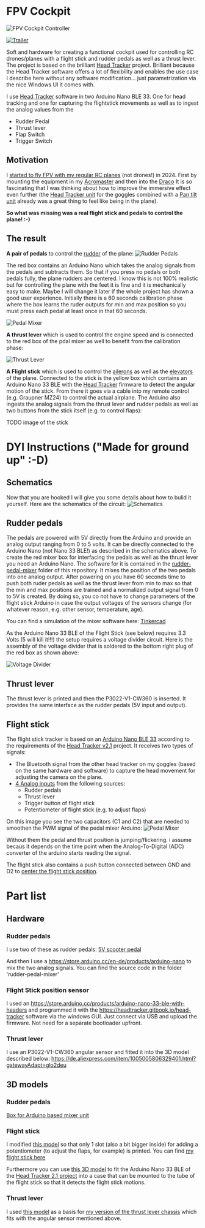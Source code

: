 # FPV Cockpit
![FPV Cockpit Controller](images/fpv-rc-cockpit-dryrun.jpg)


[![Trailer](images/youtube_trailer.png)](https://www.youtube.com/watch?v=uvvMWc_1iys)

Soft and hardware for creating a functional cockpit used for controlling RC drones/planes with a flight stick and rudder pedals as well as a thrust lever. The project is based on the brilliant [Head Tracker](https://headtracker.gitbook.io/head-tracker) project. Brilliant because the Head Tracker software offers a lot of flexibility and enables the use case I describe here without any software modification... just parametrization via the nice Windows UI it comes with.

I use [Head Tracker](https://headtracker.gitbook.io/head-tracker) software in two Arduino Nano BLE 33. One for head tracking and one for capturing the flightstick movements as well as to ingest the analog values from the
* Rudder Pedal
* Thrust lever
* Flap Switch
* Trigger Switch

## Motivation
I [started to fly FPV with my regular RC planes](https://www.youtube.com/watch?v=oKpAUHD5oCo) (not drones!) in 2024. First by mounting the equipment in my [Acromaster](https://www.printables.com/de/model/872705-fpv-pan-tilt-and-air-unit-holder-for-acromaster-) and then into the [Draco](https://www.printables.com/de/model/913318-fpv-frame-for-draco-) It is so fascinating that I was thinking about how to improve the immersive effect even further (the [Head Tracker unit](https://fpvdogfight.com/products/tally-ho-2-prebuilt-head-tracker) for the goggles combined with a [Pan tilt unit](https://fpvdogfight.com/products/motionsic-b-a-g-badass-gimbal) already was a great thing to feel like being in the plane). 

**So what was missing was a real flight stick and pedals to control the plane! :-)**

## The result
**A pair of pedals** to control the [rudder](https://en.wikipedia.org/wiki/Flight_control_surfaces#Rudder) of the plane:
![Rudder Pedals](images/pedals.jpg)

The red box contains an Arduino Nano which takes the analog signals from the pedals and subtracts them. So that if you press no pedals or both pedals fully, the plane rudders are centered. I know this is not 100% realistic but for controlling the plane with the feet it is fine and it is mechanically easy to make. Maybe I will change it later if the whole project has shown a good user experience. Initially there is a 60 seconds calibration phase where the box learns the ruder outputs for min and max position so you must press each pedal at least once in that 60 seconds.

![Pedal Mixer](images/pedal_mixer_box.jpg)

**A thrust lever** which is used to control the engine speed and is connected to the red box of the pdal mixer as well to benefit from the calibration phase:

![Thrust Lever](images/thrust_lever.webp)

**A Flight stick** which is used to control the [ailerons](https://en.wikipedia.org/wiki/Aileron) as well as the [elevators](https://en.wikipedia.org/wiki/Elevator_(aeronautics)) of the plane. Connected to the stick is the yellow box which contains an Arduino Nano 33 BLE with the [Head Tracker](https://headtracker.gitbook.io/head-tracker) firmware to detect the angular motion of the stick. From there it goes via a cable into my remote control (e.g. Graupner MZ24) to control the actual airplane. The Arduino also ingests the analog signals from the thrust lever and rudder pedals as well as two buttons from the stick itself (e.g. to control flaps):

TODO image of the stick

# DYI Instructions ("Made for ground up" :-D)
## Schematics
Now that you are hooked I will give you some details about how to bulid it yourself. Here are the schematics of the circuit:
![Schematics](images/circuit_schematic.png)

## Rudder pedals
The pedals are powered with 5V directly from the Arduino and provide an analog output ranging from 0 to 5 volts. It can be directly connected to the Arduino Nano (not Nano 33 BLE!) as described in the schematics above. To create the red mixer box for interfacing the pedals as well as the thrust lever you need an Arduino Nano. The software for it is contained in the [rudder-pedal-mixer](rudder-pedal-mixer) folder of this repository. It mixes the position of the two pedals into one analog output.  After powering on you have 60 seconds time to push both ruder pedals as well as the thrust lever from min to max so that the min and max positions are trained and a normalized output signal from 0 to 5V is created. By doing so, you co not have to change parameters of the flight stick Arduino in case the output voltages of the sensors change (for whatever reason, e.g. other sensor, temperature, age).

You can find a simulation of the mixer software here: [Tinkercad](https://www.tinkercad.com/things/2neiTo0rGoT-fpv-cockpit-pedal-simulator?sharecode=ey8n8Ov3wl2lUscSnCaDHknVoDXJ0ObJyboztXSCAUs)

As the Arduino Nano 33 BLE of the Flight Stick (see below) requires 3.3 Volts (5 will kill it!!!) the setup requires a voltage divider circuit. Here is the assembly of the voltage divider that is soldered to the bottom right plug of the red box as shown above:

![Voltage Divider](images/voltage_divider.jpg)

 
## Thrust lever
The thrust lever is printed and then the P3022-V1-CW360 is inserted. It provides the same interface as the rudder pedals (5V input and output).  

## Flight stick
The flight stick tracker is based on an [Arduino Nano BLE 33](https://store.arduino.cc/products/arduino-nano-33-ble-with-headers) according to the requirements of the [Head Tracker v2.1](https://headtracker.gitbook.io/head-tracker) project. It receives two types of signals:
- The Bluetooth signal from the other head tracker on my goggles (based on the same hardware and software) to capture the head movement for adjusting the camera on the plane.
- [4 Analog inputs](https://headtracker.gitbook.io/head-tracker/getting-started/wiring/analog-input) from the following sources:
  - Rudder pedals 
  - Thrust lever
  - Trigger button of flight stick
  - Potentiometer of flight stick (e.g. to adjust flaps)

On this image you see the two capacitors (C1 and C2) that are needed to smoothen the PWM signal of the pedal mixer Arduino: ![Pedal Mixer](images/flight_stick_box1.jpg)

Without them the pedal and thrust position is jumping/flickering. i assume becaus it depends on the time point when the Analog-To-Digital (ADC) converter of the arduino starts reading the signal.

The flight stick also contains a push button connected between GND and D2 to [center the flight stick position](https://headtracker.gitbook.io/head-tracker/getting-started/wiring).

# Part list

## Hardware
### Rudder pedals
I use two of these as rudder pedals: [5V scooter pedal](https://www.amazon.de/XFUYI-Elektro-Scooter-Fu%C3%9Fpedal-Gasgriff-E-Elektro-Dreirad-Pedal-Geschwindigkeitsregelung-Braun/dp/B0DZCVHP1T/ref=sr_1_52?__mk_de_DE=%C3%85M%C3%85%C5%BD%C3%95%C3%91&crid=1AF7EJG1U2Q8Q&dib=eyJ2IjoiMSJ9.0zo3uY2syh4c520tf6m-wx2U24Q27wWn2Y6a9vBiXjw26Ukakg27CDL59ZUhxyvHg3t4bipouGHzhsgzciDN3QyfNE_a5mj5hg54hcWFHmIO2fspOHSD_cFuyrQN6Sb5zM9uoIgV5NSL0Ee8SIC2dWLel4ODeAQJa-fDfLHWdtYFjavNMAnKJ2LuDS6dj8QMcucVpfrAnThVmA-x65RubmEKHFya8YazTCQIy0pZLpew46xIV-phQhXBz4gUkmtGIetZRRSXLr2y6V3aLY-sfqvpp4iDX7w9OYCuG3DY4ZM.uREC5iUgX4aYnahMFY9sXlDJ5pyNyYcXpcXJsZi-2Uw&dib_tag=se&keywords=5v+scooter+pedal&qid=1745588133&sprefix=5v+scoote+rpeda%2Caps%2C133&sr=8-52)

And then I use a https://store.arduino.cc/en-de/products/arduino-nano to mix the two analog signals. You can find the source code in the folder 'rudder-pedal-mixer'

### Flight Stick position sensor
I used an https://store.arduino.cc/products/arduino-nano-33-ble-with-headers and programmed it with the https://headtracker.gitbook.io/head-tracker software via the windows GUI. Just connect via USB and upload the firmware. Not need for a separate bootloader upfront.

### Thrust lever
I use an P3022-V1-CW360 angular sensor and fitted it into the 3D model described below: https://de.aliexpress.com/item/1005005806329401.html?gatewayAdapt=glo2deu

## 3D models
### Rudder pedals
[Box for Arduino based mixer unit](https://www.printables.com/model/1281219-case-for-arduino-nano-breakout-board)

### Flight stick
I modified [this model](https://www.printables.com/model/202391-digital-arcade-flightstick-3-the-raptor-stl-versio) so that only 1 slot (also a bit bigger inside) for adding a potentiometer (to adjust the flaps, for example) is printed. You can find [my flight stick here](https://www.printables.com/model/1276597-flight-stick-for-real-fpv-rc-cockpit) 

Furthermore you can use [this 3D model](https://www.printables.com/model/1287979-case-for-arduino-nano-33-ble-for-my-rc-fpv-flight) to fit the Arduino Nano 33 BLE of the [Head Tracker 2.1 project](https://headtracker.gitbook.io/head-tracker) into a case that can be mounted to the tube of the flight stick so that it detects the flight stick motions.

### Thrust lever
I used [this model](https://www.printables.com/model/903412-big-lever) as a basis for [my version of the thrust lever chassis](https://www.printables.com/model/1281225-thrust-lever-for-rc-fpv-cockpit) which fits with the angular sensor mentioned above.
 

